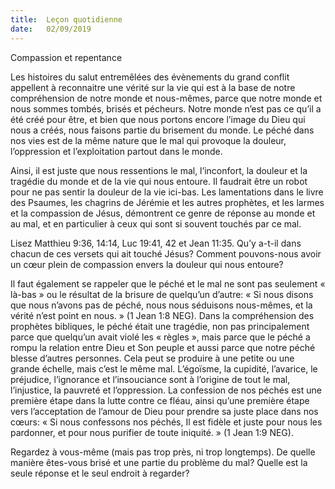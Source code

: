 ```yaml
---
title:  Leçon quotidienne
date:   02/09/2019
---
```


Compassion et repentance

Les histoires du salut entremêlées des évènements du grand conflit appellent à reconnaitre une vérité sur la vie qui est à la base de notre compréhension de notre monde et nous-mêmes, parce que notre monde et nous sommes tombés, brisés et pécheurs. Notre monde n’est pas ce qu’il a été créé pour être, et bien que nous portons encore l’image du Dieu qui nous a créés, nous faisons partie du brisement du monde. Le péché dans nos vies est de la même nature que le mal qui provoque la douleur, l’oppression et l’exploitation partout dans le monde.

Ainsi, il est juste que nous ressentions le mal, l’inconfort, la douleur et la tragédie du monde et de la vie qui nous entoure. Il faudrait être un robot pour ne pas sentir la douleur de la vie ici-bas. Les lamentations dans le livre des Psaumes, les chagrins de Jérémie et les autres prophètes, et les larmes et la compassion de Jésus, démontrent ce genre de réponse au monde et au mal, et en particulier à ceux qui sont si souvent touchés par ce mal.

Lisez Matthieu 9:36, 14:14, Luc 19:41, 42 et Jean 11:35. Qu’y a-t-il dans chacun de ces versets qui ait touché Jésus? Comment pouvons-nous avoir un cœur plein de compassion envers la douleur qui nous entoure?

Il faut également se rappeler que le péché et le mal ne sont pas seulement « là-bas » ou le résultat de la brisure de quelqu’un d’autre: « Si nous disons que nous n’avons pas de péché, nous nous séduisons nous-mêmes, et la vérité n’est point en nous. » (1 Jean 1:8 NEG). Dans la compréhension des prophètes bibliques, le péché était une tragédie, non pas principalement parce que quelqu’un avait violé les « règles », mais parce que le péché a rompu la relation entre Dieu et Son peuple et aussi parce que notre péché blesse d’autres personnes. Cela peut se produire à une petite ou une grande échelle, mais c’est le même mal. L’égoïsme, la cupidité, l’avarice, le préjudice, l’ignorance et l’insouciance sont à l’origine de tout le mal, l’injustice, la pauvreté et l’oppression. La confession de nos péchés est une première étape dans la lutte contre ce fléau, ainsi qu’une première étape vers l’acceptation de l’amour de Dieu pour prendre sa juste place dans nos cœurs: « Si nous confessons nos péchés, Il est fidèle et juste pour nous les pardonner, et pour nous purifier de toute iniquité. » (1 Jean 1:9 NEG).

Regardez à vous-même (mais pas trop près, ni trop longtemps). De quelle manière êtes-vous brisé et une partie du problème du mal? Quelle est la seule réponse et le seul endroit à regarder? 